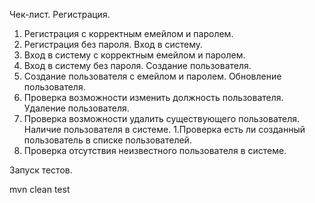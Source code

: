 Чек-лист.
Регистрация.
1. Регистрация с корректным емейлом и паролем.
2. Регистрация без пароля.
Вход в систему.
3. Вход в систему с корректным емейлом и паролем.
4. Вход в систему без пароля.
Создание пользователя.
5. Создание пользователя с емейлом и паролем.
Обновление пользователя.
6. Проверка возможности изменить должность пользователя.
   Удаление пользователя.
7. Проверка возможности удалить существующего пользователя.
   Наличие пользователя в системе.
   1.Проверка есть ли созданный пользователь в списке пользователей.
8. Проверка отсутствия неизвестного пользователя в системе.

Запуск тестов.

mvn clean test
